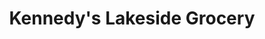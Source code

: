 ---
title: "Kennedy's Lakeside Grocery"
url: /barrie/kennedys-lakeside-grocery/
shop: supermarket
---